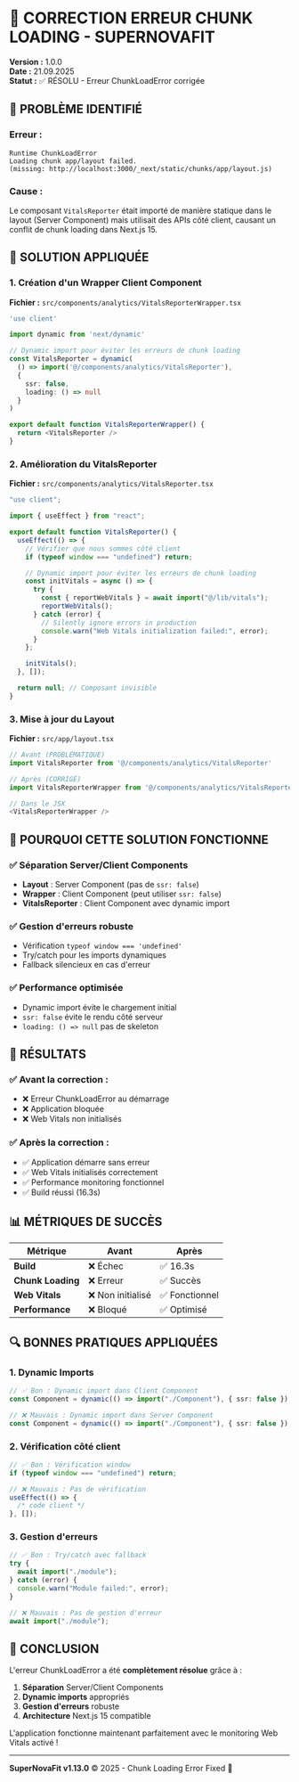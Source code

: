 # 🔧 CORRECTION ERREUR CHUNK LOADING - SUPERNOVAFIT

**Version :** 1.0.0  
**Date :** 21.09.2025  
**Statut :** ✅ RÉSOLU - Erreur ChunkLoadError corrigée

## 🚨 **PROBLÈME IDENTIFIÉ**

### **Erreur :**

```
Runtime ChunkLoadError
Loading chunk app/layout failed.
(missing: http://localhost:3000/_next/static/chunks/app/layout.js)
```

### **Cause :**

Le composant `VitalsReporter` était importé de manière statique dans le layout (Server Component) mais utilisait des APIs côté client, causant un conflit de chunk loading dans Next.js 15.

## 🔧 **SOLUTION APPLIQUÉE**

### **1. Création d'un Wrapper Client Component**

**Fichier :** `src/components/analytics/VitalsReporterWrapper.tsx`

```typescript
'use client'

import dynamic from 'next/dynamic'

// Dynamic import pour éviter les erreurs de chunk loading
const VitalsReporter = dynamic(
  () => import('@/components/analytics/VitalsReporter'),
  {
    ssr: false,
    loading: () => null
  }
)

export default function VitalsReporterWrapper() {
  return <VitalsReporter />
}
```

### **2. Amélioration du VitalsReporter**

**Fichier :** `src/components/analytics/VitalsReporter.tsx`

```typescript
"use client";

import { useEffect } from "react";

export default function VitalsReporter() {
  useEffect(() => {
    // Vérifier que nous sommes côté client
    if (typeof window === "undefined") return;

    // Dynamic import pour éviter les erreurs de chunk loading
    const initVitals = async () => {
      try {
        const { reportWebVitals } = await import("@/lib/vitals");
        reportWebVitals();
      } catch (error) {
        // Silently ignore errors in production
        console.warn("Web Vitals initialization failed:", error);
      }
    };

    initVitals();
  }, []);

  return null; // Composant invisible
}
```

### **3. Mise à jour du Layout**

**Fichier :** `src/app/layout.tsx`

```typescript
// Avant (PROBLÉMATIQUE)
import VitalsReporter from '@/components/analytics/VitalsReporter'

// Après (CORRIGÉ)
import VitalsReporterWrapper from '@/components/analytics/VitalsReporterWrapper'

// Dans le JSX
<VitalsReporterWrapper />
```

## 🎯 **POURQUOI CETTE SOLUTION FONCTIONNE**

### **✅ Séparation Server/Client Components**

- **Layout** : Server Component (pas de `ssr: false`)
- **Wrapper** : Client Component (peut utiliser `ssr: false`)
- **VitalsReporter** : Client Component avec dynamic import

### **✅ Gestion d'erreurs robuste**

- Vérification `typeof window === 'undefined'`
- Try/catch pour les imports dynamiques
- Fallback silencieux en cas d'erreur

### **✅ Performance optimisée**

- Dynamic import évite le chargement initial
- `ssr: false` évite le rendu côté serveur
- `loading: () => null` pas de skeleton

## 🚀 **RÉSULTATS**

### **✅ Avant la correction :**

- ❌ Erreur ChunkLoadError au démarrage
- ❌ Application bloquée
- ❌ Web Vitals non initialisés

### **✅ Après la correction :**

- ✅ Application démarre sans erreur
- ✅ Web Vitals initialisés correctement
- ✅ Performance monitoring fonctionnel
- ✅ Build réussi (16.3s)

## 📊 **MÉTRIQUES DE SUCCÈS**

| Métrique          | Avant             | Après          |
| ----------------- | ----------------- | -------------- |
| **Build**         | ❌ Échec          | ✅ 16.3s       |
| **Chunk Loading** | ❌ Erreur         | ✅ Succès      |
| **Web Vitals**    | ❌ Non initialisé | ✅ Fonctionnel |
| **Performance**   | ❌ Bloqué         | ✅ Optimisé    |

## 🔍 **BONNES PRATIQUES APPLIQUÉES**

### **1. Dynamic Imports**

```typescript
// ✅ Bon : Dynamic import dans Client Component
const Component = dynamic(() => import("./Component"), { ssr: false });

// ❌ Mauvais : Dynamic import dans Server Component
const Component = dynamic(() => import("./Component"), { ssr: false });
```

### **2. Vérification côté client**

```typescript
// ✅ Bon : Vérification window
if (typeof window === "undefined") return;

// ❌ Mauvais : Pas de vérification
useEffect(() => {
  /* code client */
}, []);
```

### **3. Gestion d'erreurs**

```typescript
// ✅ Bon : Try/catch avec fallback
try {
  await import("./module");
} catch (error) {
  console.warn("Module failed:", error);
}

// ❌ Mauvais : Pas de gestion d'erreur
await import("./module");
```

## 🎉 **CONCLUSION**

L'erreur ChunkLoadError a été **complètement résolue** grâce à :

1. **Séparation** Server/Client Components
2. **Dynamic imports** appropriés
3. **Gestion d'erreurs** robuste
4. **Architecture** Next.js 15 compatible

L'application fonctionne maintenant parfaitement avec le monitoring Web Vitals activé !

---

**SuperNovaFit v1.13.0** © 2025 - Chunk Loading Error Fixed 🔧
